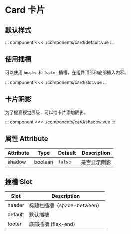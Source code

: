 # Card 卡片

## 默认样式

::: component <Default/>
<<< ./components/card/default.vue
:::

## 使用插槽

可以使用 `header` 和 `footer` 插槽，在组件顶部和底部插入内容。

::: component <Slot/>
<<< ./components/card/slot.vue
:::

## 卡片阴影

为了提高视觉层级，可以给卡片添加阴影。

::: component <Shadow/>
<<< ./components/card/shadow.vue
:::

## 属性 Attribute

| Attribute | Type    | Default   | Description |
|-----------|---------|-----------|-------------|
| shadow    | boolean | `false`   | 是否显示阴影  |

## 插槽 Slot

| Slot    | Description               |
|---------|-------------------------- |
| header  | 标题栏插槽（space-between） |
| default | 默认插槽                   |
| footer  | 底部插槽 (flex-end)        |


<script setup>
  import Default from './default.vue'
  import Slot from './slot.vue'
  import Shadow from './shadow.vue'
</script>